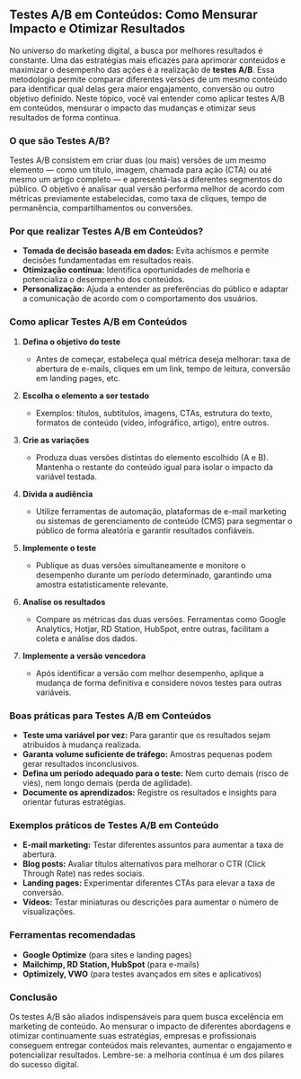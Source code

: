 
## Testes A/B em Conteúdos: Como Mensurar Impacto e Otimizar Resultados

No universo do marketing digital, a busca por melhores resultados é constante. Uma das estratégias mais eficazes para aprimorar conteúdos e maximizar o desempenho das ações é a realização de **testes A/B**. Essa metodologia permite comparar diferentes versões de um mesmo conteúdo para identificar qual delas gera maior engajamento, conversão ou outro objetivo definido. Neste tópico, você vai entender como aplicar testes A/B em conteúdos, mensurar o impacto das mudanças e otimizar seus resultados de forma contínua.

### O que são Testes A/B?

Testes A/B consistem em criar duas (ou mais) versões de um mesmo elemento — como um título, imagem, chamada para ação (CTA) ou até mesmo um artigo completo — e apresentá-las a diferentes segmentos do público. O objetivo é analisar qual versão performa melhor de acordo com métricas previamente estabelecidas, como taxa de cliques, tempo de permanência, compartilhamentos ou conversões.

### Por que realizar Testes A/B em Conteúdos?

- **Tomada de decisão baseada em dados:** Evita achismos e permite decisões fundamentadas em resultados reais.
- **Otimização contínua:** Identifica oportunidades de melhoria e potencializa o desempenho dos conteúdos.
- **Personalização:** Ajuda a entender as preferências do público e adaptar a comunicação de acordo com o comportamento dos usuários.

### Como aplicar Testes A/B em Conteúdos

1. **Defina o objetivo do teste**
   - Antes de começar, estabeleça qual métrica deseja melhorar: taxa de abertura de e-mails, cliques em um link, tempo de leitura, conversão em landing pages, etc.

2. **Escolha o elemento a ser testado**
   - Exemplos: títulos, subtítulos, imagens, CTAs, estrutura do texto, formatos de conteúdo (vídeo, infográfico, artigo), entre outros.

3. **Crie as variações**
   - Produza duas versões distintas do elemento escolhido (A e B). Mantenha o restante do conteúdo igual para isolar o impacto da variável testada.

4. **Divida a audiência**
   - Utilize ferramentas de automação, plataformas de e-mail marketing ou sistemas de gerenciamento de conteúdo (CMS) para segmentar o público de forma aleatória e garantir resultados confiáveis.

5. **Implemente o teste**
   - Publique as duas versões simultaneamente e monitore o desempenho durante um período determinado, garantindo uma amostra estatisticamente relevante.

6. **Analise os resultados**
   - Compare as métricas das duas versões. Ferramentas como Google Analytics, Hotjar, RD Station, HubSpot, entre outras, facilitam a coleta e análise dos dados.

7. **Implemente a versão vencedora**
   - Após identificar a versão com melhor desempenho, aplique a mudança de forma definitiva e considere novos testes para outras variáveis.

### Boas práticas para Testes A/B em Conteúdos

- **Teste uma variável por vez:** Para garantir que os resultados sejam atribuídos à mudança realizada.
- **Garanta volume suficiente de tráfego:** Amostras pequenas podem gerar resultados inconclusivos.
- **Defina um período adequado para o teste:** Nem curto demais (risco de viés), nem longo demais (perda de agilidade).
- **Documente os aprendizados:** Registre os resultados e insights para orientar futuras estratégias.

### Exemplos práticos de Testes A/B em Conteúdo

- **E-mail marketing:** Testar diferentes assuntos para aumentar a taxa de abertura.
- **Blog posts:** Avaliar títulos alternativos para melhorar o CTR (Click Through Rate) nas redes sociais.
- **Landing pages:** Experimentar diferentes CTAs para elevar a taxa de conversão.
- **Vídeos:** Testar miniaturas ou descrições para aumentar o número de visualizações.

### Ferramentas recomendadas

- **Google Optimize** (para sites e landing pages)
- **Mailchimp, RD Station, HubSpot** (para e-mails)
- **Optimizely, VWO** (para testes avançados em sites e aplicativos)

### Conclusão

Os testes A/B são aliados indispensáveis para quem busca excelência em marketing de conteúdo. Ao mensurar o impacto de diferentes abordagens e otimizar continuamente suas estratégias, empresas e profissionais conseguem entregar conteúdos mais relevantes, aumentar o engajamento e potencializar resultados. Lembre-se: a melhoria contínua é um dos pilares do sucesso digital.

```
